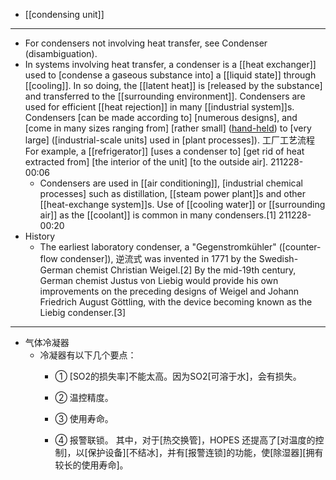 - [[condensing unit]]
- ---
- For condensers not involving heat transfer, see Condenser (disambiguation).
- In systems involving heat transfer, a condenser is a [[heat exchanger]] used to [condense a gaseous substance into] a [[liquid state]] through [[cooling]]. In so doing, the [[latent heat]] is [released by the substance] and transferred to the [[surrounding environment]]. Condensers are used for efficient [[heat rejection]] in many [[industrial system]]s. Condensers [can be made according to] [numerous designs], and [come in many sizes ranging from] [rather small] ([hand-held](((RVT-MB2ge)))) to [very large] ([industrial-scale units] used in [plant processes]). 工厂工艺流程 For example, a [[refrigerator]] [uses a condenser to] [get rid of heat extracted from] [the interior of the unit] [to the outside air].
211228-00:06
    - Condensers are used in [[air conditioning]], [industrial chemical processes] such as distillation, [[steam power plant]]s and other [[heat-exchange system]]s. Use of [[cooling water]] or [[surrounding air]] as the [[coolant]] is common in many condensers.[1]
211228-00:20
- History
    - The earliest laboratory condenser, a "Gegenstromkühler" ([counter-flow condenser]), 逆流式 was invented in 1771 by the Swedish-German chemist Christian Weigel.[2] By the mid-19th century, German chemist Justus von Liebig would provide his own improvements on the preceding designs of Weigel and Johann Friedrich August Göttling, with the device becoming known as the Liebig condenser.[3]
- ---
- 气体冷凝器
    - 冷凝器有以下几个要点：
        - ① [SO2的损失率]不能太高。因为SO2[可溶于水]，会有损失。

        - ② 温控精度。

        - ③ 使用寿命。

        - ④ 报警联锁。
其中，对于[热交换管]，HOPES 还提高了[对温度的控制]，以[保护设备][不结冰]，并有[报警连锁]的功能，使[除湿器][拥有较长的使用寿命]。
